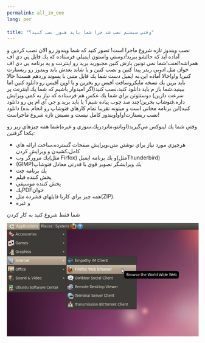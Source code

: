 ```yaml
---
permalink: all_in_one
lang: per

title: "وقتي سيستم نصب شد چرا شما بايد هنوز نصب كنيد؟"
---
```



نصب ويندوز تازه شروع ماجرا است! تصور كنيد كه شما ويندوز رو الان نصب
كردين و آماده ايد كه حالشو ببريد!دوستي واستون ايميلي فرستاده كه يك فايل
پي دي اف همراشه!لعنت!شما نمي تونين بازش كنين.مجبوريد بريد رو اينترنت و
يه برنامه پي دي اف خوان مثل ادوبي ريدر پيدا كنين و نصب كنين و يا شايد
بعدش بايد ويندوز رو ريستارت كنين!
واو!حالا آماده اين.به ايميل دست شما يك فايل متني با پسوند وردهم هست!
حالا بايد برين يك نسخه مايكروسافت آفيس رو بخرين و يا اوپن آفيس رو
دانلود كنين اما ببينيد،شما باز م بايد دانلود كنيد،نصب كنيد(اگر اميدوار
باشيم كه شما يك اينترنت پر سرعت دارين)
دوستتوتن براي شما يك عكس هم فرستاده كه نياز به كمي ويرايش داره،فتوشاپ
بخرين!چند صد چوب پياده شيم؟
يا بايد بريد و جي آي ام پي رو دانلود كنيد(اين برنامه مجاني است و ميتونه
تقريبا تمام كارهاي فتوشاپ رو انجام بده)
دانلود نصب ريستارت!واو!ويندوز كامل نيست و نصبش تازه شروع ماجراست!



وقتي شما يك لينوكس مي&zwnj;گيريد(اوبانتو،مانردريك،سوزي و غيره)شما همه چيزهاي زير رو يكجا گرفتين: 


<ul>
  <li>هرچيزي مورد نياز براي نوشتن متن،ويرايش صفحات گسترده،ساخت ارائه هاي كامل،كشيدن و ويرايش كردن</li>
  <li>يك مرورگر وب(مثل Firfox) و  يك برنامه ايميل(مثلThunderbird)</li>
  <li>(GIMP)يك ويرايشگر تصوير قوي با قدرتي معادل فتوشاپ&nbsp;</li>
  <li>يك برنامه چت</li>
  <li>پخش كننده فيلم</li>
  <li>پخش كننده موسيقي</li>
  <li>يكPDFخوان&nbsp;</li>
  <li>همه چيز براي كاربا فايلهاي فشرده مثل(ZIP).</li>
  <li>و غيره</li>
</ul>


شما فقط شروع كنيد به كار كردن


<img src="/img/app_menu.png">




